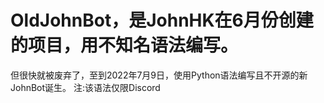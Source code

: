 # OldJohnBot，是JohnHK在6月份创建的项目，用不知名语法编写。
但很快就被废弃了，至到2022年7月9日，使用Python语法编写且不开源的新JohnBot诞生。
注:该语法仅限Discord

